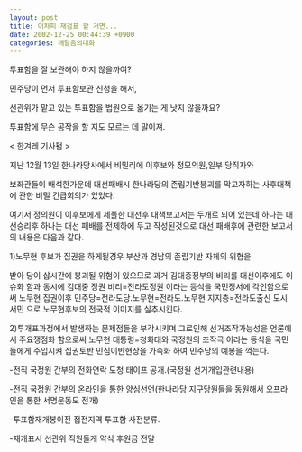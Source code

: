 ```yaml
---
layout: post
title: 어차피 재검표 할 거면...
date: 2002-12-25 00:44:39 +0900
categories: 깨달음의대화
---
```

투표함을 잘 보관해야 하지 않을까여?
  
민주당이 먼저 투표함보관 신청을 해서,
  
선관위가 맡고 있는 투표함을 법원으로 옮기는 게 낫지 않을까요?
  

  
투표함에 무슨 공작을 할 지도 모르는 데 말이져.
  

  

  

  
< 한겨레 기사펌 >
  
지난 12월 13일 한나라당사에서 비밀리에 이후보와 정모의원,일부 당직자와
  
보좌관들이 배석한가운데 대선패배시 한나라당의 존립기반붕괴를 막고자하는 사후대책에 관한 비밀 긴급회의가 있었다.
  

  
여기서 정의원이 이후보에게 제풀한 대선후 대책보고서는 두개로 되어 있는데 하나는 대선승리후 하나는 대선 패배를 전제하에 두고 작성된것으로 대선 패배후에 관련한 보고서의 내용은 다음과 같다.
  

  
1)노무현 후보가 집권을 하게될경우 부산과 경남의 존립기반 자체의 위협을
  
받아 당이 삽시간에 붕괴될 위험이 있으므로 과거 김대중정부의 비리를 대선이후에도 이슈화 함과 동시에 김대중 정권 비리=전라도정권 이라는 등식을 국민정서에 각인함으로써 노무현 집권이후 민주당=전라도당.노무현=전라도.노무현 지지층=전라도출신 도시서민 으로 노무현후보의 전국적 이미지를 실추시킨다.
  

  

  
2)투개표과정에서 발생하는 문제점들을 부각시키며 그로인해 선거조작가능성을 언론에서 주요쟁점화 함으로써 노무현 대통령=청화대와 국정원의 조작극 이라는 등식을 국민들에게 주입시켜 집권토반 민심이반현상을 가속화 하여 민주당의 예봉을 꺽는다.
  

  
-전직 국정원 간부의 전화연락 도청 태이프 공개.(국정원 선거개입관련내용)
  

  
-전직 국정원 간부의 온라인을 통한 양심선언(한나라당 지구당원들을 동원해서 오프라인을 통한 서명운동도 전개)
  

  
-투표함재개봉이전 접전지역 투표함 사전분류.
  

  
-재개표시 선관위 직원들게 약식 후원금 전달